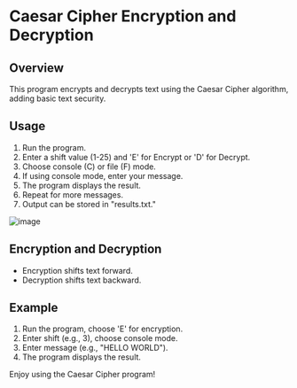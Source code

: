 # Caesar Cipher Encryption and Decryption

## Overview

This program encrypts and decrypts text using the Caesar Cipher algorithm, adding basic text security.

## Usage

1. Run the program.
2. Enter a shift value (1-25) and 'E' for Encrypt or 'D' for Decrypt.
3. Choose console (C) or file (F) mode.
4. If using console mode, enter your message.
5. The program displays the result.
6. Repeat for more messages.
7. Output can be stored in "results.txt."

![image](https://github.com/winzepz/Caesar-Cipher/assets/75492476/739671bb-a7b9-4f04-9f6c-cc2756584b65)


## Encryption and Decryption

- Encryption shifts text forward.
- Decryption shifts text backward.

## Example

1. Run the program, choose 'E' for encryption.
2. Enter shift (e.g., 3), choose console mode.
3. Enter message (e.g., "HELLO WORLD").
4. The program displays the result.

Enjoy using the Caesar Cipher program!
